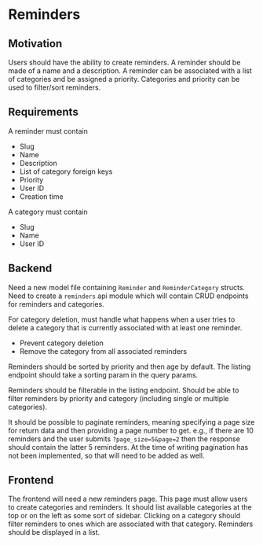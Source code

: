 # Reminders

## Motivation
Users should have the ability to create reminders. A reminder should be made of a name and a description.
A reminder can be associated with a list of categories and be assigned a priority. Categories and priority can
be used to filter/sort reminders.

## Requirements
A reminder must contain
- Slug
- Name
- Description
- List of category foreign keys
- Priority
- User ID
- Creation time

A category must contain
- Slug
- Name
- User ID

## Backend
Need a new model file containing `Reminder` and `ReminderCategory` structs.
Need to create a `reminders` api module which will contain CRUD endpoints for reminders and categories.

For category deletion, must handle what happens when a user tries to delete a category that is currently associated
with at least one reminder.
- Prevent category deletion
- Remove the category from all associated reminders

Reminders should be sorted by priority and then age by default. The listing endpoint should take a sorting
param in the query params.

Reminders should be filterable in the listing endpoint. Should be able to filter reminders by priority
and category (including single or multiple categories).

It should be possible to paginate reminders, meaning specifying a page size for return data and then providing a
page number to get. e.g., if there are 10 reminders and the user submits `?page_size=5&page=2` then the response
should contain the latter 5 reminders. At the time of writing pagination has not been implemented, so that will need
to be added as well.

## Frontend
The frontend will need a new reminders page. This page must allow users to create categories and reminders. It should
list available categories at the top or on the left as some sort of sidebar. Clicking on a category should filter
reminders to ones which are associated with that category. Reminders should be displayed in a list.
